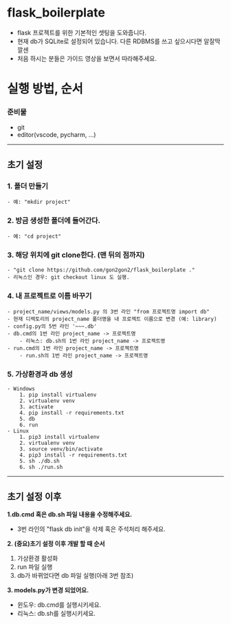 # flask_boilerplate
- flask 프로젝트를 위한 기본적인 셋팅을 도와줍니다.
- 현재 db가 SQLite로 설정되어 있습니다. 다른 RDBMS를 쓰고 싶으시다면 알잘딱깔센
- 처음 하시는 분들은 가이드 영상을 보면서 따라해주세요.

# 실행 방법, 순서
### 준비물
- git
- editor(vscode, pycharm, ...)
---
## 초기 설정
### 1. 폴더 만들기
    - 예: "mkdir project"
### 2. 방금 생성한 폴더에 들어간다.
    - 예: "cd project"
### 3. 해당 위치에 git clone한다. (맨 뒤의 점까지)
    - "git clone https://github.com/gon2gon2/flask_boilerplate ."
    - 리눅스인 경우: git checkout linux 도 실행.
### 4. 내 프로젝트로 이름 바꾸기
    - project_name/views/models.py 의 3번 라인 "from 프로젝트명 import db"
    - 현재 디렉토리의 project_name 폴더명을 내 프로젝트 이름으로 변경 (예: library)
    - config.py의 5번 라인 '~~~.db'
    - db.cmd의 1번 라인 project_name -> 프로젝트명
        - 리눅스: db.sh의 1번 라인 project_name -> 프로젝트명
    - run.cmd의 1번 라인 project_name -> 프로젝트명
        - run.sh의 1번 라인 project_name -> 프로젝트명
### 5. 가상환경과 db 생성
    - Windows
        1. pip install virtualenv
        2. virtualenv venv
        3. activate
        4. pip install -r requirements.txt
        5. db
        6. run
    - Linux
        1. pip3 install virtualenv
        2. virtualenv venv
        3. source venv/bin/activate
        4. pip3 install -r requirements.txt
        5. sh ./db.sh
        6. sh ./run.sh
---
## 초기 설정 이후
<b>1.db.cmd 혹은 db.sh 파일 내용을 수정해주세요.</b>
- 3번 라인의 "flask db init"을 삭제 혹은 주석처리 해주세요.

<b>2. (중요)초기 설정 이후 개발 할 때 순서</b>
1. 가상환경 활성화
2. run 파일 실행
3. db가 바뀌었다면 db 파일 실행(아래 3번 참조)

<b>3. models.py가 변경 되었어요.</b>
- 윈도우: db.cmd를 실행시키세요.
- 리눅스: db.sh를 실행시키세요.
